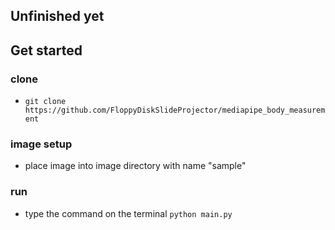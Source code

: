 ## Unfinished yet

## Get started
### clone
- `git clone https://github.com/FloppyDiskSlideProjector/mediapipe_body_measurement`

### image setup
- place image into image directory with name "sample"

### run
- type the command on the terminal `python main.py`
